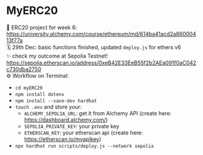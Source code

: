 # MyERC20

🔮 ERC20 project for week 6: https://university.alchemy.com/course/ethereum/md/614ba41acd2a86000413f77a
<br/>🗓️ 29th Dec: basic functions finished, updated `deploy.js` for ethers v6
<br/>✨ check my outcome at Sepolia Testnet! https://sepolia.etherscan.io/address/0xeB42E33EeB55f2b2AEa091f0aC042c730dba2750
<br/>⚙️ Workflow on Terminal:
- `cd myERC20`
- `npm install dotenv`
- `npm install --save-dev hardhat`
- `touch .env` and store your:
    - `ALCHEMY_SEPOLIA_URL`: get it from Alchemy API (create here: https://dashboard.alchemy.com/)
    - `SEPOLIA_PRIVATE_KEY`: your private key
    - `ETHERSCAN_KEY`: your etherscan api (create here: https://etherscan.io/myapikey)
- `npx hardhat run scripts/deploy.js --network sepolia`
